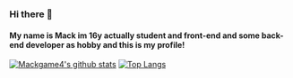 ### Hi there 👋
#### My name is Mack im 16y actually student and front-end and some back-end developer as hobby and this is my profile!

[![Mackgame4's github stats](https://github-readme-stats.vercel.app/api?username=Mackgame4)](https://github.com/anuraghazra/github-readme-stats) 
[![Top Langs](https://github-readme-stats.vercel.app/api/top-langs/?username=Mackgame4&layout=compact)](https://github.com/anuraghazra/github-readme-stats)

<!--
**Mackgame4/mackgame4** is a ✨ _special_ ✨ repository because its `README.md` (this file) appears on your GitHub profile.

Here are some ideas to get you started:

- 🔭 I’m currently working on ...
- 🌱 I’m currently learning ...
- 👯 I’m looking to collaborate on ...
- 🤔 I’m looking for help with ...
- 💬 Ask me about ...
- 📫 How to reach me: ...
- 😄 Pronouns: ...
- ⚡ Fun fact: ...
-->
